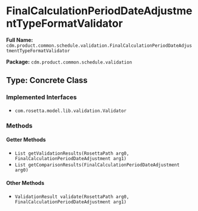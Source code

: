 # FinalCalculationPeriodDateAdjustmentTypeFormatValidator

**Full Name:** `cdm.product.common.schedule.validation.FinalCalculationPeriodDateAdjustmentTypeFormatValidator`

**Package:** `cdm.product.common.schedule.validation`

## Type: Concrete Class

### Implemented Interfaces

- `com.rosetta.model.lib.validation.Validator`

### Methods

#### Getter Methods

- `List getValidationResults(RosettaPath arg0, FinalCalculationPeriodDateAdjustment arg1)`
- `List getComparisonResults(FinalCalculationPeriodDateAdjustment arg0)`

#### Other Methods

- `ValidationResult validate(RosettaPath arg0, FinalCalculationPeriodDateAdjustment arg1)`

